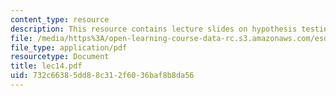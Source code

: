 ```yaml
---
content_type: resource
description: This resource contains lecture slides on hypothesis testing.
file: /media/https%3A/open-learning-course-data-rc.s3.amazonaws.com/esd-86-models-data-and-inference-for-socio-technical-systems-spring-2007/732c66385dd88c312f6036baf8b8da56_lec14.pdf
file_type: application/pdf
resourcetype: Document
title: lec14.pdf
uid: 732c6638-5dd8-8c31-2f60-36baf8b8da56
---
```


